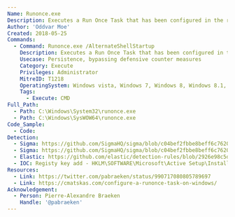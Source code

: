 ```yaml
---
Name: Runonce.exe
Description: Executes a Run Once Task that has been configured in the registry
Author: 'Oddvar Moe'
Created: 2018-05-25
Commands:
  - Command: Runonce.exe /AlternateShellStartup
    Description: Executes a Run Once Task that has been configured in the registry
    Usecase: Persistence, bypassing defensive counter measures
    Category: Execute
    Privileges: Administrator
    MitreID: T1218
    OperatingSystem: Windows vista, Windows 7, Windows 8, Windows 8.1, Windows 10, Windows 11
    Tags:
      - Execute: CMD
Full_Path:
  - Path: C:\Windows\System32\runonce.exe
  - Path: C:\Windows\SysWOW64\runonce.exe
Code_Sample:
  - Code:
Detection:
  - Sigma: https://github.com/SigmaHQ/sigma/blob/c04bef2fbbe8beff6c7620d5d7ea6872dbe7acba/rules/windows/registry/registry_event/registry_event_runonce_persistence.yml
  - Sigma: https://github.com/SigmaHQ/sigma/blob/c04bef2fbbe8beff6c7620d5d7ea6872dbe7acba/rules/windows/process_creation/proc_creation_win_runonce_execution.yml
  - Elastic: https://github.com/elastic/detection-rules/blob/2926e98c5d998706ef7e248a63fb0367c841f685/rules/windows/persistence_run_key_and_startup_broad.toml
  - IOC: Registy key add - HKLM\SOFTWARE\Microsoft\Active Setup\Installed Components\YOURKEY
Resources:
  - Link: https://twitter.com/pabraeken/status/990717080805789697
  - Link: https://cmatskas.com/configure-a-runonce-task-on-windows/
Acknowledgement:
  - Person: Pierre-Alexandre Braeken
    Handle: '@pabraeken'
---
```

